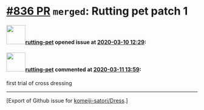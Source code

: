 # [\#836 PR](https://github.com/komeiji-satori/Dress/pull/836) `merged`: Rutting pet patch 1

#### <img src="https://avatars.githubusercontent.com/u/56783577?u=b38ac9c1283b5fbc8abf448f4c2e4a45f3a06a38&v=4" width="50">[rutting-pet](https://github.com/rutting-pet) opened issue at [2020-03-10 12:29](https://github.com/komeiji-satori/Dress/pull/836):



#### <img src="https://avatars.githubusercontent.com/u/56783577?u=b38ac9c1283b5fbc8abf448f4c2e4a45f3a06a38&v=4" width="50">[rutting-pet](https://github.com/rutting-pet) commented at [2020-03-11 13:59](https://github.com/komeiji-satori/Dress/pull/836#issuecomment-597650820):

first trial of cross dressing


-------------------------------------------------------------------------------



[Export of Github issue for [komeiji-satori/Dress](https://github.com/komeiji-satori/Dress).]
